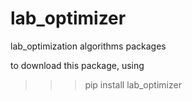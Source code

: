 # lab_optimizer
lab_optimization algorithms packages

to download this package, using

>>> pip install lab_optimizer
